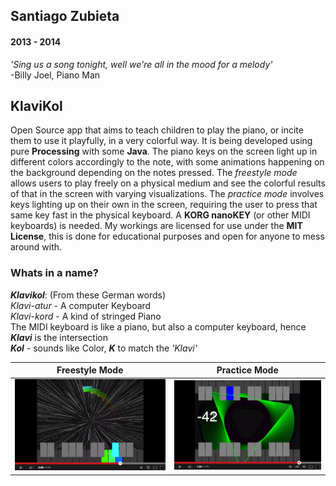 ## Santiago Zubieta
#### 2013 - 2014
*'Sing us a song tonight, well we're all in the mood for a melody'*  
-Billy Joel, Piano Man

## KlaviKol
Open Source app that aims to teach children to play the piano, or incite them to use it playfully, in a very colorful way. It is being developed using pure **Processing** with some **Java**. The piano keys on the screen light up in different colors accordingly to the note, with some animations happening on the background depending on the notes pressed. The *freestyle mode* allows users to play freely on a physical medium and see the colorful results of that in the screen with varying visualizations. The *practice mode* involves keys lighting up on their own in the screen, requiring the user to press that same key fast in the physical keyboard. A **KORG nanoKEY** (or other MIDI keyboards) is needed. My workings are licensed for use under the **MIT License**, this is done for educational purposes and open for anyone to mess around with.

### Whats in a name?
_**Klavikol**_: (From these German words)  
*Klavi-atur* - A computer Keyboard  
*Klavi-kord* - A kind of stringed Piano  
The MIDI keyboard is like a piano, but also a computer keyboard, hence _**Klavi**_ is the intersection  
_**Kol**_ - sounds like Color, _**K**_ to match the *'Klavi'*

| Freestyle Mode | Practice Mode |
| --- | --- |
| [![](https://github.com/Zubieta/KlaviKol/blob/master/Screenshots/Screen_Freestyle.png?raw=true)](https://www.youtube.com/watch?v=-3AHbctIuJs) | [![](https://github.com/Zubieta/KlaviKol/blob/master/Screenshots/Screen_Practice.png?raw=true)](https://www.youtube.com/watch?v=a9lvIrV3YzQ) |